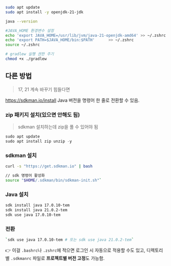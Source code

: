 ```bash
sudo apt update
sudo apt install -y openjdk-21-jdk

java --version

#JAVA_HOME 환경변수 설정 
echo 'export JAVA_HOME=/usr/lib/jvm/java-21-openjdk-amd64' >> ~/.zshrc
echo 'export PATH=$JAVA_HOME/bin:$PATH'      >> ~/.zshrc
source ~/.zshrc

# gradlew 실행 권한 주기 
chmod +x ./gradlew    
```


## 다른 방법 
> 17, 21 계속 바꾸기 힘들다면 

https://sdkman.io/install
Java 버전을 명령어 한 줄로 전환할 수 있음.

### zip 패키지 설치(있으면 안해도 됨)

> sdkman 설치하는데 zip을 풀 수 있어야 됨 
```java
sudo apt update
sudo apt install zip unzip -y
```


### sdkman 설치
```bash
curl -s "https://get.sdkman.io" | bash 

// sdk 명령어 활성화
source "$HOME/.sdkman/bin/sdkman-init.sh"`
```


### Java 설치

```bash
sdk install java 17.0.10-tem
sdk install java 21.0.2-tem
sdk use java 17.0.10-tem
```


### 전환

```bash
`sdk use java 17.0.10-tem # 또는 sdk use java 21.0.2-tem`
```





👉 이걸 `.bashrc`나 `.zshrc`에 적으면 로그인 시 자동으로 적용할 수도 있고, 디렉토리별 `.sdkmanrc` 파일로 **프로젝트별 버전 고정**도 가능함.